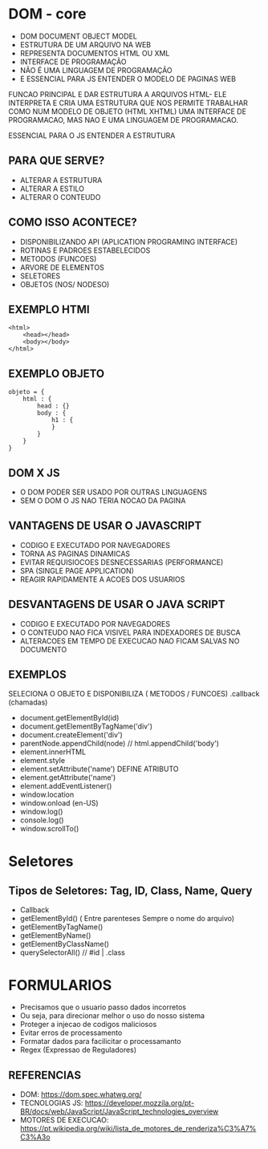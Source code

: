 
# DOM - core

- DOM DOCUMENT OBJECT MODEL
- ESTRUTURA DE UM ARQUIVO NA WEB
- REPRESENTA DOCUMENTOS HTML OU XML
- INTERFACE DE PROGRAMAÇÃO
- NÃO É UMA LINGUAGEM DE PROGRAMAÇÃO 
- E ESSENCIAL PARA JS ENTENDER O MODELO DE PAGINAS WEB

FUNCAO PRINCIPAL E DAR ESTRUTURA A ARQUIVOS HTML- ELE INTERPRETA E CRIA UMA ESTRUTURA QUE NOS PERMITE TRABALHAR COMO NUM MODELO DE OBJETO (HTML XHTML)
UMA INTERFACE DE PROGRAMACAO, MAS NAO E UMA LINGUAGEM DE PROGRAMACAO.

ESSENCIAL PARA O JS ENTENDER A ESTRUTURA

## PARA QUE SERVE?

 - ALTERAR A ESTRUTURA
 - ALTERAR A ESTILO
 - ALTERAR O CONTEUDO
  

## COMO ISSO ACONTECE?


- DISPONIBILIZANDO API (APLICATION PROGRAMING INTERFACE)
- ROTINAS E PADROES ESTABELECIDOS
- METODOS (FUNCOES)
- ARVORE DE ELEMENTOS
- SELETORES
- OBJETOS (NOS/ NODESO)

## EXEMPLO HTMl
```
<html>
    <head></head>
    <body></body>
</html>
```
## EXEMPLO OBJETO
```
objeto = {
    html : {
        head : {}
        body : {
            h1 : {                
            }
        }
    }
}
```
##  DOM X JS

- O DOM PODER SER USADO POR OUTRAS LINGUAGENS
- SEM O DOM O JS NAO TERIA NOCAO DA PAGINA

## VANTAGENS DE USAR O JAVASCRIPT
- CODIGO E EXECUTADO POR NAVEGADORES
- TORNA AS PAGINAS DINAMICAS
- EVITAR REQUISIOCOES DESNECESSARIAS (PERFORMANCE)
- SPA (SINGLE PAGE APPLICATION)
- REAGIR RAPIDAMENTE A ACOES DOS USUARIOS

## DESVANTAGENS DE USAR O JAVA SCRIPT
- CODIGO E EXECUTADO POR NAVEGADORES
- O CONTEUDO NAO FICA VISIVEL PARA INDEXADORES DE BUSCA
- ALTERACOES EM TEMPO DE EXECUCAO NAO FICAM SALVAS NO DOCUMENTO


## EXEMPLOS
SELECIONA O OBJETO E DISPONIBILIZA ( METODOS / FUNCOES) .callback (chamadas)

- document.getElementById(id)
- document.getElementByTagName('div')
- document.createElement('div')
- parentNode.appendChild(node) // html.appendChild('body')
- element.innerHTML
- element.style
- element.setAttribute('name') DEFINE ATRIBUTO
- element.getAttribute('name')
- element.addEventListener()
- window.location
- window.onload (en-US)
- window.log()
- console.log()
- window.scrollTo()
  
# Seletores
## Tipos de Seletores: Tag, ID, Class, Name, Query
- Callback
- getElementById() ( Entre parenteses Sempre o nome do arquivo)
- getElementByTagName()
- getElementByName()
- getElementByClassName()
- querySelectorAll() // #id | .class

# FORMULARIOS
- Precisamos que o usuario passo dados incorretos
- Ou seja, para direcionar melhor o uso do nosso sistema
- Proteger a injecao de codigos maliciosos
- Evitar erros de processamento
- Formatar dados para facilicitar o processamanto
- Regex (Expressao de Reguladores)


## REFERENCIAS

-  DOM: https://dom.spec.whatwg.org/
-  TECNOLOGIAS JS: https://developer.mozzila.org/pt-BR/docs/web/JavaScript/JavaScript_technologies_overview
-  MOTORES DE EXECUCAO: https://pt.wikipedia.org/wiki/lista_de_motores_de_renderiza%C3%A7%C3%A3o
  

